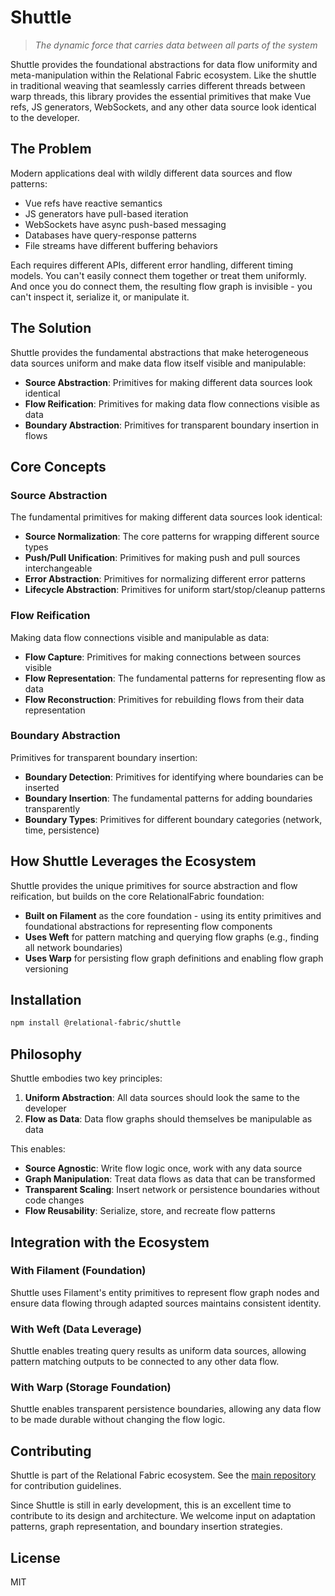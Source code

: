 # Shuttle

> *The dynamic force that carries data between all parts of the system*

Shuttle provides the foundational abstractions for data flow uniformity and meta-manipulation within the Relational Fabric ecosystem. Like the shuttle in traditional weaving that seamlessly carries different threads between warp threads, this library provides the essential primitives that make Vue refs, JS generators, WebSockets, and any other data source look identical to the developer.

## The Problem

Modern applications deal with wildly different data sources and flow patterns:

- Vue refs have reactive semantics
- JS generators have pull-based iteration 
- WebSockets have async push-based messaging
- Databases have query-response patterns
- File streams have different buffering behaviors

Each requires different APIs, different error handling, different timing models. You can't easily connect them together or treat them uniformly. And once you do connect them, the resulting flow graph is invisible - you can't inspect it, serialize it, or manipulate it.

## The Solution

Shuttle provides the fundamental abstractions that make heterogeneous data sources uniform and make data flow itself visible and manipulable:

- **Source Abstraction**: Primitives for making different data sources look identical
- **Flow Reification**: Primitives for making data flow connections visible as data
- **Boundary Abstraction**: Primitives for transparent boundary insertion in flows

## Core Concepts

### Source Abstraction

The fundamental primitives for making different data sources look identical:

- **Source Normalization**: The core patterns for wrapping different source types
- **Push/Pull Unification**: Primitives for making push and pull sources interchangeable  
- **Error Abstraction**: Primitives for normalizing different error patterns
- **Lifecycle Abstraction**: Primitives for uniform start/stop/cleanup patterns

### Flow Reification

Making data flow connections visible and manipulable as data:

- **Flow Capture**: Primitives for making connections between sources visible
- **Flow Representation**: The fundamental patterns for representing flow as data
- **Flow Reconstruction**: Primitives for rebuilding flows from their data representation

### Boundary Abstraction

Primitives for transparent boundary insertion:

- **Boundary Detection**: Primitives for identifying where boundaries can be inserted
- **Boundary Insertion**: The fundamental patterns for adding boundaries transparently
- **Boundary Types**: Primitives for different boundary categories (network, time, persistence)

## How Shuttle Leverages the Ecosystem

Shuttle provides the unique primitives for source abstraction and flow reification, but builds on the core RelationalFabric foundation:

- **Built on Filament** as the core foundation - using its entity primitives and foundational abstractions for representing flow components
- **Uses Weft** for pattern matching and querying flow graphs (e.g., finding all network boundaries)
- **Uses Warp** for persisting flow graph definitions and enabling flow graph versioning

## Installation

```bash
npm install @relational-fabric/shuttle
```

## Philosophy

Shuttle embodies two key principles:

1. **Uniform Abstraction**: All data sources should look the same to the developer
2. **Flow as Data**: Data flow graphs should themselves be manipulable as data

This enables:
- **Source Agnostic**: Write flow logic once, work with any data source
- **Graph Manipulation**: Treat data flows as data that can be transformed
- **Transparent Scaling**: Insert network or persistence boundaries without code changes
- **Flow Reusability**: Serialize, store, and recreate flow patterns

## Integration with the Ecosystem

### With Filament (Foundation)

Shuttle uses Filament's entity primitives to represent flow graph nodes and ensure data flowing through adapted sources maintains consistent identity.

### With Weft (Data Leverage)

Shuttle enables treating query results as uniform data sources, allowing pattern matching outputs to be connected to any other data flow.

### With Warp (Storage Foundation)

Shuttle enables transparent persistence boundaries, allowing any data flow to be made durable without changing the flow logic.

## Contributing

Shuttle is part of the Relational Fabric ecosystem. See the [main repository](../../) for contribution guidelines.

Since Shuttle is still in early development, this is an excellent time to contribute to its design and architecture. We welcome input on adaptation patterns, graph representation, and boundary insertion strategies.

## License

MIT
